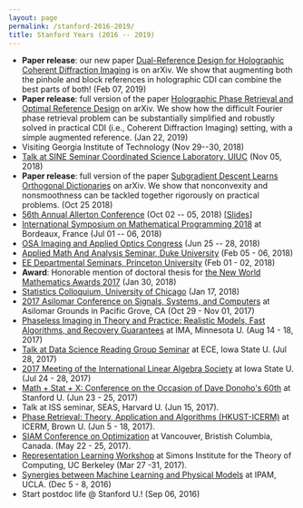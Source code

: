 ```yaml
---
layout: page
permalink: /stanford-2016-2019/
title: Stanford Years (2016 -- 2019)
---
```


- **Paper release**: our new paper [Dual-Reference Design for Holographic Coherent Diffraction Imaging](https://arxiv.org/abs/1902.02492) is on arXiv. We show that augmenting both the pinhole and block references in holographic CDI can combine the best parts of both! (Feb 07, 2019)
- **Paper release**: full version of the paper [Holographic Phase Retrieval and Optimal Reference Design](https://arxiv.org/abs/1901.06453) on arXiv. We show how the difficult Fourier phase retrieval problem can be substantially simplified and robustly solved in practical CDI (i.e., Coherent Diffraction Imaging) setting, with a simple augmented reference. (Jan 22, 2019)
- Visiting Georgia Institute of Technology (Nov 29--30, 2018)
- [Talk at SINE Seminar Coordinated Science Laboratory, UIUC](https://calendars.illinois.edu/detail/4200/33321967) (Nov 05, 2018)
- **Paper release**: full version of the paper [Subgradient Descent Learns Orthogonal Dictionaries](https://arxiv.org/abs/1810.10702) on arXiv. We show that nonconvexity and nonsmoothness can be tackled together rigorously on practical problems. (Oct 25 2018)
- [56th Annual Allerton Conference](http://allerton.csl.illinois.edu/) (Oct 02 -- 05, 2018) \[[Slides](/docs/allerton18_nsms.pdf)\]
- [International Symposium on Mathematical Programming 2018](https://ismp2018.sciencesconf.org/) at Bordeaux, France (Jul 01 -- 06, 2018)
- [OSA Imaging and Applied Optics Congress](https://www.osa.org/en-us/meetings/osa_meetings/osa_imaging_and_applied_optics_congress/) (Jun 25 -- 28, 2018)
- [Applied Math And Analysis Seminar, Duke University](https://math.duke.edu/events/79975-when-are-nonconvex-optimization-problems-not-scary) (Feb 05 - 06, 2018)
- [EE Departmental Seminars, Princeton University](http://ee.princeton.edu/events/when-are-nonconvex-optimization-problems-not-scary) (Feb 01 - 02, 2018) 
- **Award**: Honorable mention of doctoral thesis for [the New World Mathematics Awards 2017](http://ymsc.tsinghua.edu.cn/nwma/) (Jan 30, 2018)
- [Statistics Colloquium, University of Chicago](https://www.stat.uchicago.edu/seminars/dept_monday_series/2017-2018/Sun_Ju011718.pdf) (Jan 17, 2018)
- [2017 Asilomar Conference on Signals, Systems, and Computers](http://www.asilomarsscconf.org/) at Asilomar Grounds in Pacific Grove, CA (Oct 29 - Nov 01, 2017)
- [Phaseless Imaging in Theory and Practice: Realistic Models, Fast Algorithms, and Recovery Guarantees](https://www.ima.umn.edu/2017-2018/SW8.14-18.17) at IMA, Minnesota U. (Aug 14 - 18, 2017) 
- [Talk at Data Science Reading Group Seminar](https://www.ece.iastate.edu/seminars-and-events/data-science-reading-group-seminar-ju-sun/) at ECE, Iowa State U. (Jul 28, 2017)
- [2017 Meeting of the International Linear Algebra Society](https://ilas2017.math.iastate.edu/) at Iowa State U. (Jul 24 - 28, 2017)
- [Math + Stat + X: Conference on the Occasion of Dave Donoho's 60th](https://www.mathstatsxdonoho60.com/) at Stanford U. (Jun 23 - 25, 2017)
- Talk at ISS seminar, SEAS, Harvard U. (Jun 15, 2017). 
- [Phase Retrieval: Theory, Application and Algorithms (HKUST-ICERM)](https://icerm.brown.edu/international_programs/upcoming.php) at ICERM, Brown U. (Jun 5 - 18, 2017). 
- [SIAM Conference on Optimization](http://www.siam.org/meetings/op17/) at Vancouver, Bristish Columbia, Canada. (May 22 - 25, 2017). 
- [Representation Learning Workshop](https://simons.berkeley.edu/workshops/machinelearning2017-2) at Simons Institute for the Theory of Computing, UC Berkeley (Mar 27 -31, 2017). 
- [Synergies between Machine Learning and Physical Models](http://www.ipam.ucla.edu/programs/workshops/workshop-iv-synergies-between-machine-learning-and-physical-models/) at IPAM, UCLA. (Dec 5 - 8, 2016)
- Start postdoc life @ Stanford U.! (Sep 06, 2016)

